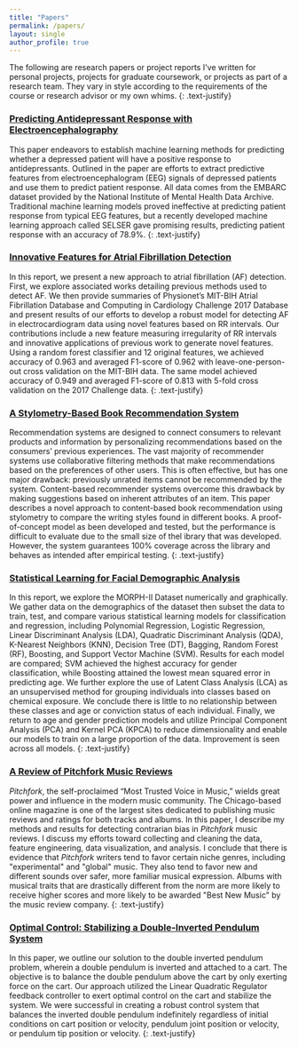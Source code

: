 ```yaml
---
title: "Papers"
permalink: /papers/
layout: single
author_profile: true
---
```


The following are research papers or project reports I've written for personal projects, projects for graduate coursework, or projects as part of a research team. They vary in style according to the requirements of the course or research advisor or my own whims. 
{: .text-justify}

### [Predicting Antidepressant Response with Electroencephalography](https://drewjohnston13.github.io/Predicting%20Antidepressant%20Response%20with%20Electroencephalography.pdf)
This paper endeavors to establish machine learning methods for predicting whether a
depressed patient will have a positive response to antidepressants. Outlined in the paper are efforts
to extract predictive features from electroencephalogram (EEG) signals of depressed patients and
use them to predict patient response. All data comes from the EMBARC dataset provided by the
National Institute of Mental Health Data Archive. Traditional machine learning models proved ineffective at predicting patient response from typical EEG features, but a recently developed machine
learning approach called SELSER gave promising results, predicting patient response with an accuracy of 78.9%.
{: .text-justify}

### [Innovative Features for Atrial Fibrillation Detection](https://drewjohnston13.github.io/atrial_fibrillation.pdf)
In this report, we present a new approach to atrial fibrillation (AF) detection. First, we
explore associated works detailing previous methods used to detect AF. We then provide summaries
of Physionet’s MIT-BIH Atrial Fibrillation Database and Computing in Cardiology Challenge 2017
Database and present results of our efforts to develop a robust model for detecting AF in electrocardiogram data using novel features based on RR intervals. Our contributions include a new feature
measuring irregularity of RR intervals and innovative applications of previous work to generate
novel features. Using a random forest classifier and 12 original features, we achieved accuracy of
0.963 and averaged F1-score of 0.962 with leave-one-person-out cross validation on the MIT-BIH
data. The same model achieved accuracy of 0.949 and averaged F1-score of 0.813 with 5-fold cross
validation on the 2017 Challenge data.
{: .text-justify}

### [A Stylometry-Based Book Recommendation System](https://drewjohnston13.github.io/book_recommender.pdf)
Recommendation systems are designed to connect consumers
to relevant products and information by personalizing recommendations
based on the consumers’ previous experiences. The vast majority of recommender systems use collaborative filtering methods that make recommendations based on the preferences of other users. This is often effective,
but has one major drawback: previously unrated items cannot be recommended by the system. Content-based recommender systems overcome this drawback by making suggestions based on inherent attributes of an
item. This paper describes a novel approach to content-based book recommendation using stylometry to compare the writing styles found in different books. A proof-of-concept model as been developed and tested, but the performance is difficult to evaluate due to the small size of thel ibrary that was developed. However, the system guarantees 100% coverage across the library and behaves as intended after empirical testing.
{: .text-justify}

### [Statistical Learning for Facial Demographic Analysis](https://drewjohnston13.github.io/morphIIpaper.pdf)
In this report, we explore the MORPH-II Dataset numerically and graphically. We
gather data on the demographics of the dataset then subset the data to train, test, and compare
various statistical learning models for classification and regression, including Polynomial Regression, Logistic Regression, Linear Discriminant Analysis (LDA), Quadratic Discriminant Analysis
(QDA), K-Nearest Neighbors (KNN), Decision Tree (DT), Bagging, Random Forest (RF), Boosting, and Support Vector Machine (SVM). Results for each model are compared; SVM achieved the
highest accuracy for gender classification, while Boosting attained the lowest mean squared error in
predicting age.
We further explore the use of Latent Class Analysis (LCA) as an unsupervised method for grouping individuals into classes based on chemical exposure. We conclude there is little to no relationship
between these classes and age or conviction status of each individual.
Finally, we return to age and gender prediction models and utilize Principal Component Analysis
(PCA) and Kernel PCA (KPCA) to reduce dimensionality and enable our models to train on a large
proportion of the data. Improvement is seen across all models.
{: .text-justify}

### [A Review of Pitchfork Music Reviews](https://drewjohnston13.github.io/A%20Review%20of%20Pitchfork%20Music%20Reviews.pdf)
_Pitchfork_, the self-proclaimed “Most Trusted Voice in Music,” wields great power and influence in the modern music community. The Chicago-based online magazine is one of the largest sites dedicated to publishing music reviews and ratings for both tracks and albums. In this paper, I describe my methods and results for detecting contrarian bias in _Pitchfork_ music reviews. I discuss my efforts toward collecting and cleaning the data, feature engineering, data visualization, and analysis. I conclude that there is evidence that _Pitchfork_ writers tend to favor certain niche genres, including "experimental" and "global" music. They also tend to favor new and different sounds over safer, more familiar musical expression. Albums with musical traits that are drastically different from the norm are more likely to receive higher scores and more likely to be awarded "Best New Music" by the music review company. 
{: .text-justify}

### [Optimal Control: Stabilizing a Double-Inverted Pendulum System](https://drewjohnston13.github.io/optimal_control.pdf)
In this paper, we outline our solution to the double inverted pendulum problem, wherein a double
pendulum is inverted and attached to a cart. The objective is to balance the double pendulum above the
cart by only exerting force on the cart. Our approach utilized the Linear Quadratic Regulator feedback
controller to exert optimal control on the cart and stabilize the system. We were successful in creating
a robust control system that balances the inverted double pendulum indefinitely regardless of initial
conditions on cart position or velocity, pendulum joint position or velocity, or pendulum tip position or
velocity.
{: .text-justify}
